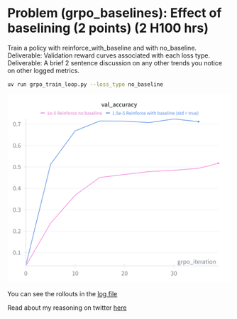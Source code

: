 # Problem (grpo_baselines): Effect of baselining (2 points) (2 H100 hrs)

Train a policy with reinforce_with_baseline and with no_baseline.
Deliverable: Validation reward curves associated with each loss type.
Deliverable: A brief 2 sentence discussion on any other trends you notice on other logged metrics.

```bash
uv run grpo_train_loop.py --loss_type no_baseline
```

![](figures/grpo_baselines.png)

You can see the rollouts in the [log file](./grpo_baselines_log.txt)

Read about my reasoning on twitter [here](https://x.com/damekdavis/status/1967007561007210699)